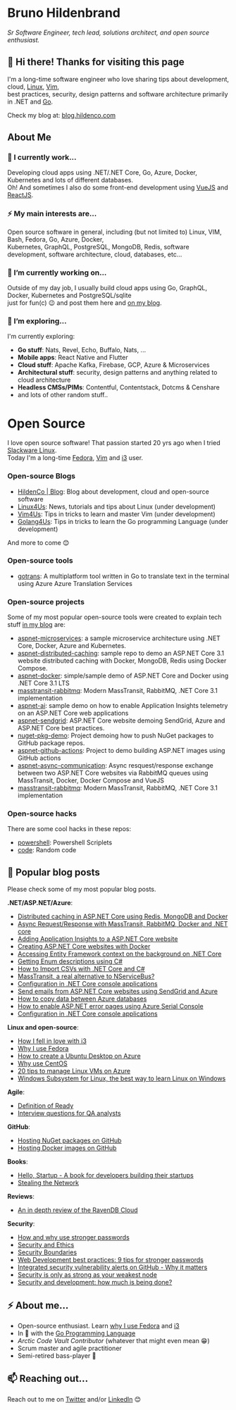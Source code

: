 # Bruno Hildenbrand
_Sr Software Engineer, tech lead, solutions architect, and open source enthusiast._

## 👋 Hi there! Thanks for visiting this page 
I'm a long-time software engineer who love sharing tips about development, cloud, [Linux](https://www.linux4us.com), [Vim](https://www.vim4us.com),   
best practices, security, design patterns and software architecture primarily in .NET and [Go](https://www.golang4us.com).

Check my blog at: [blog.hildenco.com](https://blog.hildenco.com)

## About Me
### 🔭 I currently work...
Developing cloud apps using .NET/.NET Core, Go, Azure, Docker, Kubernetes and lots of different databases.   
Oh! And sometimes I also do some front-end development using [VueJS](https://vuejs.org) and [ReactJS](https://reactjs.org).

### ⚡ My main interests are...
Open source software in general, including (but not limited to) Linux, VIM, Bash, Fedora, Go, Azure, Docker,    
Kubernetes, GraphQL, PostgreSQL, MongoDB, Redis, software development, software architecture, cloud, databases, etc...

### 🔭 I’m currently working on...
Outside of my day job, I usually build cloud apps using Go, GraphQL, Docker, Kubernetes and PostgreSQL/sqlite    
just for fun(c) 😉 and post them here and [on my blog](https://blog.hildenco.com).

### 🌱 I’m exploring...
I'm currently exploring:
* **Go stuff**: Nats, Revel, Echo, Buffalo, Nats, ...
* **Mobile apps**: React Native and Flutter
* **Cloud stuff**: Apache Kafka, Firebase, GCP, Azure & Microservices
* **Architectural stuff**: security, design patterns and anything related to cloud architecture
* **Headless CMSs/PIMs**: Contentful, Contentstack, Dotcms & Censhare
* and lots of other random stuff..

# Open Source
I love open source software! That passion started 20 yrs ago when I tried [Slackware Linux](http://www.slackware.com/).   
Today I'm a long-time [Fedora](https://blog.hildenco.com/2018/11/thank-you-fedora.html),
[Vim](https://www.vim4us.com) and [i3](https://blog.hildenco.com/2019/08/how-i-fell-in-love-with-i3.html) user.

### Open-source Blogs
* [HildenCo | Blog](https://blog.hildenco.com): Blog about development, cloud and open-source software
* [Linux4Us](https://www.linux4us.com): News, tutorials and tips about Linux (under development)
* [Vim4Us](https://www.vim4us.com): Tips in tricks to learn and master Vim (under development)
* [Golang4Us](https://www.golang4us.com): Tips in tricks to learn the Go programming Language (under development)

And more to come 😊

### Open-source tools
* [gotrans](https://github.com/hd9/gotrans): A multiplatform tool written in Go to translate text in the terminal using Azure Azure Translation Services

### Open-source projects
Some of my most popular open-source tools were created to explain tech stuff [in my blog](https://blog.hildenco.com) are:
* [aspnet-microservices](https://github.com/hd9/aspnet-microservices): a sample microservice architecture using .NET Core, Docker, Azure and Kubernetes.
* [aspnet-distributed-caching](https://github.com/hd9/aspnet-distributed-caching): sample repo to demo an ASP.NET Core 3.1 website distributed caching with Docker, MongoDB, Redis using Docker Compose.
* [aspnet-docker](https://github.com/hd9/aspnet-docker): simple/sample demo of ASP.NET Core and Docker using .NET Core 3.1 LTS
* [masstransit-rabbitmq](https://github.com/hd9/masstransit-rabbitmq): Modern MassTransit, RabbitMQ, .NET Core 3.1 implementation
* [aspnet-ai](https://github.com/hd9/aspnet-ai): sample demo on how to enable Application Insights telemetry on an ASP.NET Core web applications 
* [aspnet-sendgrid](https://github.com/hd9/aspnet-sendgrid): ASP.NET Core website demoing SendGrid, Azure and ASP.NET Core best practices. 
* [nuget-pkg-demo](https://github.com/hd9/nuget-pkg-demo): Project demoing how to push NuGet packages to GitHub package repos. 
* [aspnet-github-actions](https://github.com/hd9/aspnet-github-actions): Project to demo building ASP.NET images using GitHub actions 
* [aspnet-async-communication](https://github.com/hd9/aspnet-async-communication): Async resquest/response exchange between two ASP.NET Core websites via RabbitMQ queues using MassTransit, Docker, Docker Compose and VueJS 
* [masstransit-rabbitmq](https://github.com/hd9/masstransit-rabbitmq): Modern MassTransit, RabbitMQ, .NET Core 3.1 implementation 


### Open-source hacks
There are some cool hacks in these repos:
* [powershell](https://github.com/hd9/powershell): Powershell Scriplets 
* [code](https://github.com/hd9/code): Random code 

## 💬 Popular blog posts
Please check some of my most popular blog posts.

**.NET/ASP.NET/Azure**:
* [Distributed caching in ASP.NET Core using Redis, MongoDB and Docker](https://blog.hildenco.com/2020/12/distributed-caching-in-aspnet-core.html)
* [Async Request/Response with MassTransit, RabbitMQ, Docker and .NET core](https://blog.hildenco.com/2020/11/async-requestresponse-with-masstransit.html)
* [Adding Application Insights to a ASP.NET Core website](https://blog.hildenco.com/2020/03/adding-application-insights-telemetry.html)
* [Creating ASP.NET Core websites with Docker](https://blog.hildenco.com/2020/10/how-to-create-aspnet-core-website-with.html)
* [Accessing Entity Framework context on the background on .NET Core](https://blog.hildenco.com/2018/12/accessing-entity-framework-context-on.html)
* [Getting Enum descriptions using C#](https://blog.hildenco.com/2018/07/getting-enum-descriptions-using-c.html)
* [How to Import CSVs with .NET Core and C#](https://blog.hildenco.com/2018/03/importing-csvs-super-easily-with-net.html)
* [MassTransit, a real alternative to NServiceBus?](https://blog.hildenco.com/2018/08/masstransit-real-alternative-to.html)
* [Configuration in .NET Core console applications](https://blog.hildenco.com/2020/05/configuration-in-net-core-console.html)
* [Send emails from ASP.NET Core websites using SendGrid and Azure](https://blog.hildenco.com/2020/07/send-emails-from-aspnet-core-websites.html)
* [How to copy data between Azure databases](https://blog.hildenco.com/2019/02/copying-data-between-azure-databases-in.html)
* [How to enable ASP.NET error pages using Azure Serial Console](https://blog.hildenco.com/2020/02/enabling-aspnet-error-pages-using-azure.html)
* [Configuration in .NET Core console applications](https://blog.hildenco.com/2020/05/configuration-in-net-core-console.html)

**Linux and open-source**:
* [How I fell in love with i3](https://blog.hildenco.com/2019/08/how-i-fell-in-love-with-i3.html)
* [Why I use Fedora](https://blog.hildenco.com/2018/11/thank-you-fedora.html)
* [How to create a Ubuntu Desktop on Azure](https://blog.hildenco.com/2019/07/creating-ubuntu-desktop-instance-on.html)
* [Why use CentOS ](https://blog.hildenco.com/2020/06/why-use-centos.html)
* [20 tips to manage Linux VMs on Azure](https://blog.hildenco.com/2020/07/20-tips-to-manage-linux-vms-on-azure.html)
* [Windows Subsystem for Linux, the best way to learn Linux on Windows](https://blog.hildenco.com/2018/11/windows-subsystem-for-linux-best-way-to.html)

**Agile**:
* [Definition of Ready](https://blog.hildenco.com/2019/10/definition-of-ready.html)
* [Interview questions for QA analysts](https://blog.hildenco.com/2017/10/if-i-were-hiring-qa-analyst.html)

**GitHub**:
* [Hosting NuGet packages on GitHub](https://blog.hildenco.com/2020/07/hosting-nuget-packages-on-github.html)
* [Hosting Docker images on GitHub](https://blog.hildenco.com/2020/09/hosting-docker-images-on-github.html)

**Books**:
* [Hello, Startup - A book for developers building their startups](https://blog.hildenco.com/2018/08/hello-startup-book-for-developers.html)
* [Stealing the Network](https://blog.hildenco.com/2017/08/stealing-network.html)

**Reviews**:
* [An in depth review of the RavenDB Cloud](https://blog.hildenco.com/2019/12/an-in-depth-review-of-ravendb-cloud.html)

**Security**:
* [How and why use stronger passwords](https://blog.hildenco.com/2017/11/security-tips-using-stronger-passwords.html)
* [Security and Ethics](https://blog.hildenco.com/2017/09/security-and-ethics.html)
* [Security Boundaries](https://blog.hildenco.com/2017/11/security-boundaries.html)
* [Web Development best practices: 9 tips for stronger passwords](https://blog.hildenco.com/2018/01/security-tips-for-your-app-case-for.html)
* [Integrated security vulnerability alerts on GitHub - Why it matters](https://blog.hildenco.com/2018/10/integrated-security-vulnerability.html)
* [Security is only as strong as your weakest node](https://blog.hildenco.com/2017/09/security-is-only-as-strong-as-weakest.html)
* [Security and development: how much is being done?](https://blog.hildenco.com/2017/08/security-is-important.html)

## ⚡ About me...
* Open-source enthusiast. Learn [why I use Fedora](https://blog.hildenco.com/2018/11/thank-you-fedora.html) and [i3](https://blog.hildenco.com/2019/08/how-i-fell-in-love-with-i3.html)
* In 🧡 with the [Go Programming Language](https://golang.org/) 
* _Arctic Code Vault Contributor_ (whatever that might even mean 😁) 
* Scrum master and agile practitioner
* Semi-retired bass-player 🎸

## 📫 Reaching out...
Reach out to me on [Twitter](https://twitter.com/brunohilden) and/or [LinkedIn](https://www.linkedin.com/in/brunohildenbrand/) 😊

<!--
**hd9/hd9** is a ✨ _special_ ✨ repository because its `README.md` (this file) appears on your GitHub profile.

Here are some ideas to get you started:

- 🔭 I’m currently working on ...
- 🌱 I’m currently learning ...
- 👯 I’m looking to collaborate on ...
- 🤔 I’m looking for help with ...
- 💬 Ask me about ...
- 📫 How to reach me: ...
- 😄 Pronouns: ...
- ⚡ Fun fact: ...
-->
